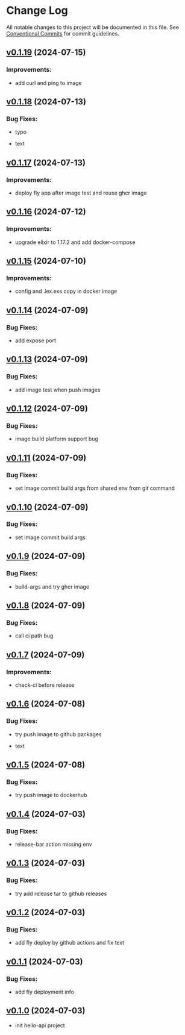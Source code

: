 # Change Log

All notable changes to this project will be documented in this file.
See [Conventional Commits](Https://conventionalcommits.org) for commit guidelines.

<!-- changelog -->

## [v0.1.19](https://github.com/cao7113/hello-api-elixir/compare/v0.1.18...v0.1.19) (2024-07-15)




### Improvements:

* add curl and ping to image

## [v0.1.18](https://github.com/cao7113/hello-api-elixir/compare/v0.1.17...v0.1.18) (2024-07-13)




### Bug Fixes:

* typo

* text

## [v0.1.17](https://github.com/cao7113/hello-api-elixir/compare/v0.1.16...v0.1.17) (2024-07-13)




### Improvements:

* deploy fly app after image test and reuse ghcr image

## [v0.1.16](https://github.com/cao7113/hello-api-elixir/compare/v0.1.15...v0.1.16) (2024-07-12)




### Improvements:

* upgrade elixir to 1.17.2 and add docker-compose

## [v0.1.15](https://github.com/cao7113/hello-api-elixir/compare/v0.1.14...v0.1.15) (2024-07-10)




### Improvements:

* config and .iex.exs copy in docker image

## [v0.1.14](https://github.com/cao7113/hello-api-elixir/compare/v0.1.13...v0.1.14) (2024-07-09)




### Bug Fixes:

* add expose port

## [v0.1.13](https://github.com/cao7113/hello-api-elixir/compare/v0.1.12...v0.1.13) (2024-07-09)




### Bug Fixes:

* add image test when push images

## [v0.1.12](https://github.com/cao7113/hello-api-elixir/compare/v0.1.11...v0.1.12) (2024-07-09)




### Bug Fixes:

* image build platform support bug

## [v0.1.11](https://github.com/cao7113/hello-api-elixir/compare/v0.1.10...v0.1.11) (2024-07-09)




### Bug Fixes:

* set image commit build args from shared env from git command

## [v0.1.10](https://github.com/cao7113/hello-api-elixir/compare/v0.1.9...v0.1.10) (2024-07-09)




### Bug Fixes:

* set image commit build args

## [v0.1.9](https://github.com/cao7113/hello-api-elixir/compare/v0.1.8...v0.1.9) (2024-07-09)




### Bug Fixes:

* build-args and try ghcr image

## [v0.1.8](https://github.com/cao7113/hello-api-elixir/compare/v0.1.7...v0.1.8) (2024-07-09)




### Bug Fixes:

* call ci path bug

## [v0.1.7](https://github.com/cao7113/hello-api-elixir/compare/v0.1.6...v0.1.7) (2024-07-09)




### Improvements:

* check-ci before release

## [v0.1.6](https://github.com/cao7113/hello-api-elixir/compare/v0.1.5...v0.1.6) (2024-07-08)




### Bug Fixes:

* try push image to github packages

* text

## [v0.1.5](https://github.com/cao7113/hello-api-elixir/compare/v0.1.4...v0.1.5) (2024-07-08)




### Bug Fixes:

* try push image to dockerhub

## [v0.1.4](https://github.com/cao7113/hello-api-elixir/compare/v0.1.3...v0.1.4) (2024-07-03)

### Bug Fixes:

- release-bar action missing env

## [v0.1.3](https://github.com/cao7113/hello-api-elixir/compare/v0.1.2...v0.1.3) (2024-07-03)

### Bug Fixes:

- try add release tar to github releases

## [v0.1.2](https://github.com/cao7113/hello-api-elixir/compare/v0.1.1...v0.1.2) (2024-07-03)

### Bug Fixes:

- add fly deploy by github actions and fix text

## [v0.1.1](https://github.com/cao7113/hello-api-elixir/compare/v0.1.0...v0.1.1) (2024-07-03)

### Bug Fixes:

- add fly deployment info

## [v0.1.0](https://github.com/cao7113/hello-api-elixir/compare/v0.1.0...v0.1.0) (2024-07-03)

- init hello-api project
